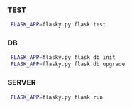 ### TEST

```bash
 FLASK_APP=flasky.py flask test
```

### DB

```bash
 FLASK_APP=flasky.py flask db init
 FLASK_APP=flasky.py flask db upgrade
 ```
 
 ### SERVER

```bash
 FLASK_APP=flasky.py flask run
 ```